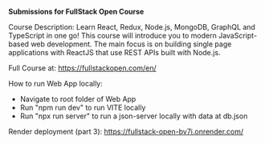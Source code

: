 **Submissions for FullStack Open Course**

Course Description:
Learn React, Redux, Node.js, MongoDB, GraphQL and TypeScript in one go! This course will introduce you to modern JavaScript-based web development. The main focus is on building single page applications with ReactJS that use REST APIs built with Node.js.

Full Course at: https://fullstackopen.com/en/


How to run Web App locally:
- Navigate to root folder of Web App
- Run "npm run dev" to run VITE locally
- Run "npx run server" to run a json-server locally with data at db.json

Render deployment (part 3):
https://fullstack-open-bv7i.onrender.com/